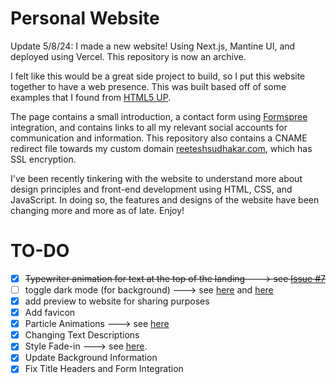 # Personal Website
Update 5/8/24: I made a new website! Using Next.js, Mantine UI, and deployed using Vercel. This repository is now an archive. 

I felt like this would be a great side project to build, so I put this website together to have a web presence. This was built based off of some examples that I found from [HTML5 UP](https://html5up.net). 

The page contains a small introduction, a contact form using [Formspree](https://formspree.io) integration, and contains links to all my relevant social accounts for communication and information. This repository also contains a CNAME redirect file towards my custom domain [reeteshsudhakar.com](https://reeteshsudhakar.com), which has SSL encryption. 

I've been recently tinkering with the website to understand more about design principles and front-end development using HTML, CSS, 
and JavaScript. In doing so, the features and designs of the website have been changing more and more as of late. Enjoy!

# TO-DO
- [x] <strike>Typewriter animation for text at the top of the landing ---> see [Issue #7](https://github.com/reeteshsudhakar/reeteshsudhakar.github.io/issues/7)</strike>
- [ ] toggle dark mode (for background) ---> see [here](https://www.w3schools.com/howto/howto_js_toggle_dark_mode.asp) and [here](https://www.youtube.com/watch?v=gzCUq_VQ7Y8)
- [x] add preview to website for sharing purposes 
- [x] Add favicon
- [x] Particle Animations ---> see [here](https://codepen.io/reeteshsudhakar/pen/YzrxGJe)
- [x] Changing Text Descriptions
- [x] Style Fade-in ---> see [here](https://medium.com/cloud-native-the-gathering/how-to-use-css-to-fade-in-and-fade-out-html-text-and-pictures-f45c11364f08). 
- [x] Update Background Information
- [x] Fix Title Headers and Form Integration 
